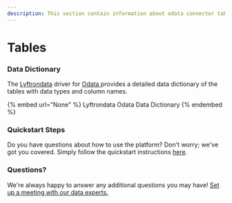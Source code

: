 ```yaml
---
description: This section contain information about odata connector tables information
---
```


# Tables

### Data Dictionary

The [Lyftrondata](https://www.lyftrondata.com/) driver for [Odata](None/)[ ](https://www.lyftrondata.com/integration/odata/)provides a detailed data dictionary of the tables with data types and column names.

{% embed url="None" %}
Lyftrondata Odata Data Dictionary
{% endembed %}

### Quickstart Steps

Do you have questions about how to use the platform? Don't worry; we've got you covered. Simply follow the quickstart instructions [here](../README.md).

### Questions? <a href="#questions" id="questions"></a>

We're always happy to answer any additional questions you may have! [Set up a meeting with our data experts.](https://www.lyftrondata.com/book-a-meeting/)

